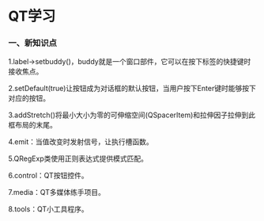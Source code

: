 # QT学习

### 一、新知识点

1.label->setbuddy()，buddy就是一个窗口部件，它可以在按下标签的快捷键时接收焦点。

2.setDefault(true)让按钮成为对话框的默认按钮，当用户按下Enter键时能够按下对应的按钮。

3.addStretch()将最小大小为零的可伸缩空间(QSpacerItem)和拉伸因子拉伸到此框布局的末尾。

4.emit：当值改变时发射信号，让执行槽函数。

5.QRegExp类使用正则表达式提供模式匹配。

6.control：QT按钮控件。

7.media：QT多媒体练手项目。

8.tools：QT小工具程序。

